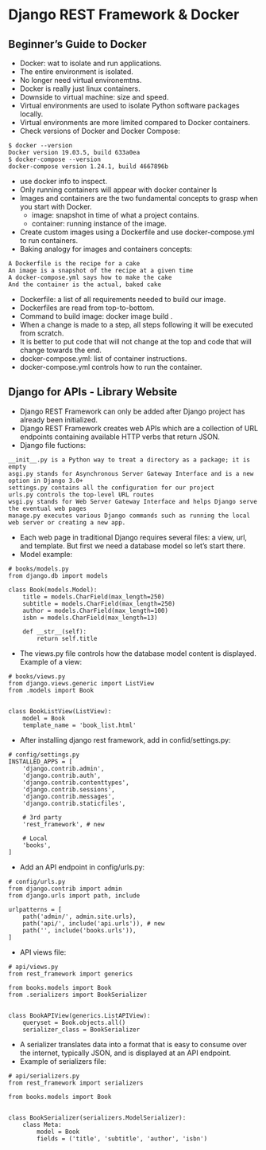 # Django REST Framework & Docker

## Beginner’s Guide to Docker
- Docker: wat to isolate and run applications.
- The entire environment is isolated. 
- No longer need virtual environemtns. 
- Docker is really just linux containers. 
- Downside to virtual machine: size and speed.
- Virtual environments are used to isolate Python software packages locally.
- Virtual environments are more limited compared to Docker containers.
- Check versions of Docker and Docker Compose:
```
$ docker --version
Docker version 19.03.5, build 633a0ea
$ docker-compose --version
docker-compose version 1.24.1, build 4667896b
```
- use docker info to inspect.
- Only running containers will appear with docker container ls
- Images and containers are the two fundamental concepts to grasp when you start with Docker.
  - image: snapshot in time of what a project contains. 
  - container: running instance of the image.
- Create custom images using a Dockerfile and use docker-compose.yml to run containers. 
- Baking analogy for images and containers concepts:
```
A Dockerfile is the recipe for a cake
An image is a snapshot of the recipe at a given time
A docker-compose.yml says how to make the cake
And the container is the actual, baked cake
```
- Dockerfile: a list of all requirements needed to build our image. 
- Dockerfiles are read from top-to-bottom. 
- Command to build image: docker image build .
- When a change is made to a step, all steps following it will be executed from scratch.
- It is better to put code that will not change at the top and code that will change towards the end. 
- docker-compose.yml: list of container instructions. 
- docker-compose.yml controls how to run the container.

## Django for APIs - Library Website
- Django REST Framework can only be added after Django project has already been initialized. 
- Django REST Framework creates web APIs which are a collection of URL endpoints containing available HTTP verbs that return JSON.
- Django file fuctions:
```
__init__.py is a Python way to treat a directory as a package; it is empty
asgi.py stands for Asynchronous Server Gateway Interface and is a new option in Django 3.0+
settings.py contains all the configuration for our project
urls.py controls the top-level URL routes
wsgi.py stands for Web Server Gateway Interface and helps Django serve the eventual web pages
manage.py executes various Django commands such as running the local web server or creating a new app.
```
- Each web page in traditional Django requires several files: a view, url, and template. But first we need a database model so let’s start there.
- Model example:
```
# books/models.py
from django.db import models

class Book(models.Model):
    title = models.CharField(max_length=250)
    subtitle = models.CharField(max_length=250)
    author = models.CharField(max_length=100)
    isbn = models.CharField(max_length=13)

    def __str__(self):
        return self.title
```
- The views.py file controls how the database model content is displayed. Example of a view:
```
# books/views.py
from django.views.generic import ListView
from .models import Book


class BookListView(ListView):
    model = Book
    template_name = 'book_list.html'
```
- After installing django rest framework, add in confid/settings.py:
```
# config/settings.py
INSTALLED_APPS = [
    'django.contrib.admin',
    'django.contrib.auth',
    'django.contrib.contenttypes',
    'django.contrib.sessions',
    'django.contrib.messages',
    'django.contrib.staticfiles',

    # 3rd party
    'rest_framework', # new

    # Local
    'books',
]
```
- Add an API endpoint in config/urls.py:
```
# config/urls.py
from django.contrib import admin
from django.urls import path, include

urlpatterns = [
    path('admin/', admin.site.urls),
    path('api/', include('api.urls')), # new
    path('', include('books.urls')),
]
```
- API views file:
```
# api/views.py
from rest_framework import generics

from books.models import Book
from .serializers import BookSerializer


class BookAPIView(generics.ListAPIView):
    queryset = Book.objects.all()
    serializer_class = BookSerializer
```
- A serializer translates data into a format that is easy to consume over the internet, typically JSON, and is displayed at an API endpoint.
- Example of serializers file:
```
# api/serializers.py
from rest_framework import serializers

from books.models import Book


class BookSerializer(serializers.ModelSerializer):
    class Meta:
        model = Book
        fields = ('title', 'subtitle', 'author', 'isbn')
```
